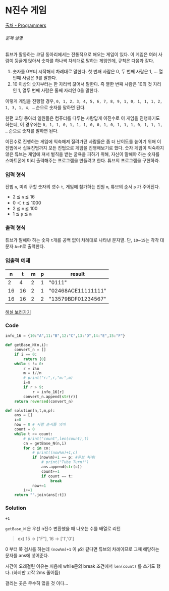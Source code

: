 # N진수 게임

[출처 - Programmers](https://programmers.co.kr/learn/courses/30/lessons/17687)

###### 문제 설명

튜브가 활동하는 코딩 동아리에서는 전통적으로 해오는 게임이 있다. 이 게임은 여러 사람이 둥글게 앉아서 숫자를 하나씩 차례대로 말하는 게임인데, 규칙은 다음과 같다.

1. 숫자를 0부터 시작해서 차례대로 말한다. 첫 번째 사람은 0, 두 번째 사람은 1, … 열 번째 사람은 9를 말한다.
2. 10 이상의 숫자부터는 한 자리씩 끊어서 말한다. 즉 열한 번째 사람은 10의 첫 자리인 1, 열두 번째 사람은 둘째 자리인 0을 말한다.

이렇게 게임을 진행할 경우,
`0, 1, 2, 3, 4, 5, 6, 7, 8, 9, 1, 0, 1, 1, 1, 2, 1, 3, 1, 4, …`
순으로 숫자를 말하면 된다.

한편 코딩 동아리 일원들은 컴퓨터를 다루는 사람답게 이진수로 이 게임을 진행하기도 하는데, 이 경우에는
`0, 1, 1, 0, 1, 1, 1, 0, 0, 1, 0, 1, 1, 1, 0, 1, 1, 1, …`
순으로 숫자를 말하면 된다.

이진수로 진행하는 게임에 익숙해져 질려가던 사람들은 좀 더 난이도를 높이기 위해 이진법에서 십육진법까지 모든 진법으로 게임을 진행해보기로 했다. 숫자 게임이 익숙하지 않은 튜브는 게임에 져서 벌칙을 받는 굴욕을 피하기 위해, 자신이 말해야 하는 숫자를 스마트폰에 미리 출력해주는 프로그램을 만들려고 한다. 튜브의 프로그램을 구현하라.

### 입력 형식

진법 `n`, 미리 구할 숫자의 갯수 `t`, 게임에 참가하는 인원 `m`, 튜브의 순서 `p` 가 주어진다.

- 2 ≦ `n` ≦ 16
- 0 ＜ `t` ≦ 1000
- 2 ≦ `m` ≦ 100
- 1 ≦ `p` ≦ `m`

### 출력 형식

튜브가 말해야 하는 숫자 `t`개를 공백 없이 차례대로 나타낸 문자열. 단, `10`~`15`는 각각 대문자 `A`~`F`로 출력한다.

### 입출력 예제

| n    | t    | m    | p    | result             |
| ---- | ---- | ---- | ---- | ------------------ |
| 2    | 4    | 2    | 1    | "0111"             |
| 16   | 16   | 2    | 1    | "02468ACE11111111" |
| 16   | 16   | 2    | 2    | "13579BDF01234567" |

[해설 보러가기](http://tech.kakao.com/2017/11/14/kakao-blind-recruitment-round-3/)



### Code

```python
info_16 = {10:"A",11:"B",12:"C",13:"D",14:"E",15:"F"}

def getBase_N(n,i):
    convert_n = []
    if i == 0:
        return [0]
    while i != 0:
        r = i%n
        m = i//n
        # print("r:",r,"m:",m)
        i=m
        if r > 9:
            r = info_16[r]
        convert_n.append(str(r))
    return reversed(convert_n)

def solution(n,t,m,p):
    ans = []
    i=0
    now = 0 # 사람 순서를 의미
    count = 0
    while t >= count:
        # print("count",len(count),t)
        cn = getBase_N(n,i)
        for c in cn:
            # print((now%m)+1,c)
            if (now%m)+1 == p: #튜브 차례!
                # print("Tube Turn!")
                ans.append(str(c))
                count+=1
                if count == t:
                    break
            now+=1
        i+=1
    return "".join(ans[:t])
```

### Solution

`+1`

`getBase_N` 은 우선 n진수 변환했을 때 나오는 수를 배열로 리턴 

> ex) 15 -> ["F"], 16 -> ['1','0']

0 부터 쭉 검사를 하는데 `(now%m)+1` 이 `p`와 같다면 튜브의 차례이므로 그때 해당하는 문자를 ans에 넣어준다.

시간이 오래걸린 이유는 처음에 while문의 break 조건에서 `len(count)` 를 쓰기도 했다. (하지만 고작 2ms 줄어듬)

걸리는 곳은 무수히 많을 것 이다...